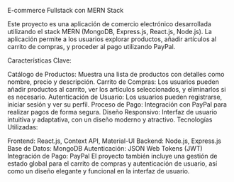 E-commerce Fullstack con MERN Stack

Este proyecto es una aplicación de comercio electrónico desarrollada utilizando el stack MERN (MongoDB, Express.js, React.js, Node.js). La aplicación permite a los usuarios explorar productos, añadir artículos al carrito de compras, y proceder al pago utilizando PayPal.

Características Clave:

Catálogo de Productos: Muestra una lista de productos con detalles como nombre, precio y descripción. Carrito de Compras: Los usuarios pueden añadir productos al carrito, ver los artículos seleccionados, y eliminarlos si es necesario. Autenticación de Usuario: Los usuarios pueden registrarse, iniciar sesión y ver su perfil. Proceso de Pago: Integración con PayPal para realizar pagos de forma segura. Diseño Responsivo: Interfaz de usuario intuitiva y adaptativa, con un diseño moderno y atractivo. Tecnologías Utilizadas:

Frontend: React.js, Context API, Material-UI Backend: Node.js, Express.js Base de Datos: MongoDB Autenticación: JSON Web Tokens (JWT) Integración de Pago: PayPal El proyecto también incluye una gestión de estado global para el carrito de compras y autenticación de usuario, así como un diseño elegante y funcional en la interfaz de usuario.
